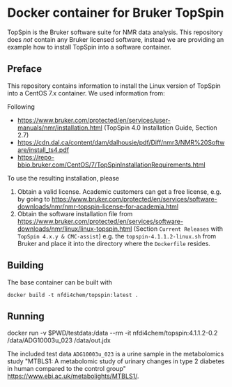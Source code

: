 # Docker container for Bruker TopSpin

TopSpin is the Bruker software suite for NMR data analysis.
This repository does *not* contain any Bruker licensed software, instead we are providing an example how to install TopSpin into a software container.

## Preface

This repository contains information to install the Linux version of TopSpin into a CentOS 7.x container. We used information from:

Following
* https://www.bruker.com/protected/en/services/user-manuals/nmr/installation.html (TopSpin 4.0 Installation Guide, Section 2.7)
* https://cdn.dal.ca/content/dam/dalhousie/pdf/Diff/nmr3/NMR%20Software/install_ts4.pdf
* https://repo-bbio.bruker.com/CentOS/7/TopSpinInstallationRequirements.html

To use the resulting installation, please

1. Obtain a valid license. Academic customers can get a free license, e.g. by going to https://www.bruker.com/protected/en/services/software-downloads/nmr/nmr-topspin-license-for-academia.html
1. Obtain the software installation file from https://www.bruker.com/protected/en/services/software-downloads/nmr/linux/linux-topspin.html (Section `Current Releases` with `TopSpin 4.x.y & CMC-assist`)
 e.g. the `topspin-4.1.1.2-linux.sh` from Bruker and place it into the directory where the `Dockerfile` resides.

## Building

The base container can be built with
```
docker build -t nfdi4chem/topspin:latest .
```

## Running

docker run -v $PWD/testdata:/data --rm -it nfdi4chem/topspin:4.1.1.2-0.2 /data/ADG10003u_023 /data/out.jdx

The included test data `ADG10003u_023` is a urine sample in the metabolomics study "MTBLS1: A metabolomic study of urinary changes in type 2 diabetes in human compared to the control group" https://www.ebi.ac.uk/metabolights/MTBLS1/.
